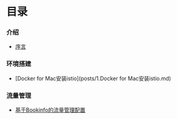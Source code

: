 # 目录

### 介绍
* [序言](README.md)

### 环境搭建
* [Docker for Mac安装istio](posts/1.Docker for Mac安装istio.md)

### 流量管理
* [基于Bookinfo的流量管理配置](posts/2.基于Bookinfo进行istio流量管理的配置和应用学习.md)
